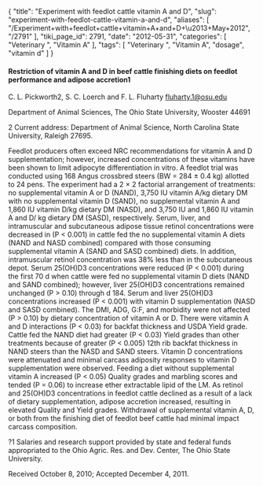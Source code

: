 {
    "title": "Experiment with feedlot cattle vitamin A and D",
    "slug": "experiment-with-feedlot-cattle-vitamin-a-and-d",
    "aliases": [
        "/Experiment+with+feedlot+cattle+vitamin+A+and+D+\u2013+May+2012",
        "/2791"
    ],
    "tiki_page_id": 2791,
    "date": "2012-05-31",
    "categories": [
        "Veterinary ",
        "Vitamin A"
    ],
    "tags": [
        "Veterinary ",
        "Vitamin A",
        "dosage",
        "vitamin d"
    ]
}


#### Restriction of vitamin A and D in beef cattle finishing diets on feedlot performance and adipose accretion1

C. L. Pickworth2, S. C. Loerch and F. L. Fluharty fluharty.1@osu.edu

Department of Animal Sciences, The Ohio State University, Wooster 44691

2 Current address: Department of Animal Science, North Carolina State University, Raleigh 27695.

Feedlot producers often exceed NRC recommendations for vitamin A and D supplementation; however, increased concentrations of these vitamins have been shown to limit adipocyte differentiation in vitro. A feedlot trial was conducted using 168 Angus crossbred steers (BW = 284 ± 0.4 kg) allotted to 24 pens. The experiment had a 2 × 2 factorial arrangement of treatments: no supplemental vitamin A or D (NAND), 3,750 IU vitamin A/kg dietary DM with no supplemental vitamin D (SAND), no supplemental vitamin A and 1,860 IU vitamin D/kg dietary DM (NASD), and 3,750 IU and 1,860 IU vitamin A and D/ kg dietary DM (SASD), respectively. Serum, liver, and intramuscular and subcutaneous adipose tissue retinol concentrations were decreased in (P < 0.001) in cattle fed the no supplemental vitamin A diets (NAND and NASD combined) compared with those consuming supplemental vitamin A (SAND and SASD combined) diets. In addition, intramuscular retinol concentration was 38% less than in the subcutaneous depot. Serum 25(OH)D3 concentrations were reduced (P < 0.001) during the first 70 d when cattle were fed no supplemental vitamin D diets (NAND and SAND combined); however, liver 25(OH)D3 concentrations remained unchanged (P > 0.10) through d 184. Serum and liver 25(OH)D3 concentrations increased (P < 0.001) with vitamin D supplementation (NASD and SASD combined). The DMI, ADG, G:F, and morbidity were not affected (P > 0.10) by dietary concentration of vitamin A or D. There were vitamin A and D interactions (P < 0.03) for backfat thickness and USDA Yield grade. Cattle fed the NAND diet had greater (P < 0.03) Yield grades than other treatments because of greater (P < 0.005) 12th rib backfat thickness in NAND steers than the NASD and SAND steers. Vitamin D concentrations were attenuated and minimal carcass adiposity responses to vitamin D supplementation were observed. Feeding a diet without supplemental vitamin A increased (P < 0.05) Quality grades and marbling scores and tended (P = 0.06) to increase ether extractable lipid of the LM. As retinol and 25(OH)D3 concentrations in feedlot cattle declined as a result of a lack of dietary supplementation, adipose accretion increased, resulting in elevated Quality and Yield grades. Withdrawal of supplemental vitamin A, D, or both from the finishing diet of feedlot beef cattle had minimal impact carcass composition.

?1 Salaries and research support provided by state and federal funds appropriated to the Ohio Agric. Res. and Dev. Center, The Ohio State University.

Received October 8, 2010; Accepted December 4, 2011.